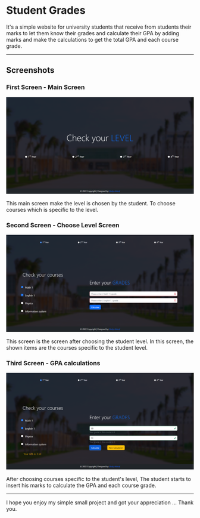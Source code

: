 # Student Grades

It's a simple website for university students that receive from students their marks to let them know their grades and calculate their GPA by adding marks and make the calculations to get the total GPA and each course grade.
  
------------------------------------------
  
## Screenshots

### First Screen - Main Screen

![main-screen!](/screenshots/main-screen.png)

This main screen make the level is chosen by the student. To choose courses which is specific to the level.
  
### Second Screen - Choose Level Screen

![choose-level!](/screenshots/choose-level.png)
  
This screen is the screen after choosing the student level. In this screen, the shown items are the courses specific to the student level.
  
### Third Screen - GPA calculations
  
![gpa-calculations!](/screenshots/gpa-calculation.png)
  
After choosing courses specific to the student's level, The student starts to insert his marks to calculate the GPA and each course grade.
  
------------------------------------------
  
I hope you enjoy my simple small project and got your appreciation ... Thank you.